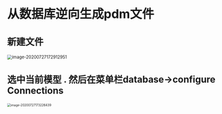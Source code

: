 # 从数据库逆向生成pdm文件

## 新建文件

<img src="C:\Users\admin\AppData\Roaming\Typora\typora-user-images\image-20200727172912951.png" alt="image-20200727172912951" style="zoom:70%;" />

## 选中当前模型 .  然后在菜单栏database->configure Connections

<img src="C:\Users\admin\AppData\Roaming\Typora\typora-user-images\image-20200727173226439.png" alt="image-20200727173226439" style="zoom:50%;" />

## 





